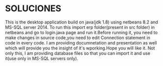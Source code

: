 # SOLUCIONES
This is the desktop application build on java(jdk 1.8) using netbeans 8.2 and MS-SQL server 2014. To run this import erp folder(present in src folder) in netbeans and go to login.java page and run it.Before running it, you need to make changes in source code,you need to edit Connection statement in code in every code.
I am providing documnetation and presentation as well which will provide you the insight of it's wporking.Hope you will like it.
Not only this, I am providing database files so that you can import it and use it(use only in MS-SQL servers only).